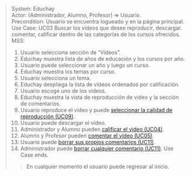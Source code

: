 > System: Educhay  
> Actor: (Administrador, Alumno, Profesor) => Usuario.  
> Precondition: Usuario se encuentra logueado y en la página principal.  
> Use Case: UC03 Buscar los videos que desee reproducir, descargar. comentar, calificar dentro de las categorías de los cursos ofrecidos.  
> MSS:  
> 1. Usuario selecciona sección de “Vídeos”.
> 2. Educhay muestra lista de años de educación y los cursos por año.
> 3. Usuario puede seleccionar un año y luego un curso.
> 4. Educhay muestra los temas por curso.
> 5. Usuario selecciona un tema.
> 6. Educhay despliega la lista de vídeos ordenados por calificación.
> 7. Usuario escoge uno de los vídeos.
> 8. Educhay muestra la vista de reproducción de vídeo y la sección de comentarios.
> 9. Usuario reproduce el vídeo y puede [seleccionar la calidad de reproducción (UC09)](UC09.md).
> 10. Usuario puede descargar el vídeo.
> 11. Administrador y Alumno pueden [calificar el video (UC04)](UC04.md).
> 12. Alumno y Profesor pueden [comentar el vídeo (UC05)](UC05.md).
> 13. Usuario puede [borrar sus propios comentarios (UC11)](UC11.md).
> 14. Administrador puede [borrar cualquier comentario (UC11)](UC11.md).
> Use Case ends.  
>> En cualquier momento el usuario puede regresar al inicio.  
